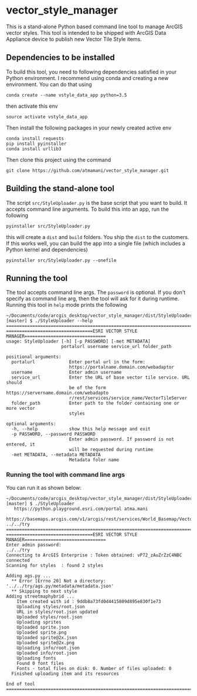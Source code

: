 # vector_style_manager
This is a stand-alone Python based command line tool to manage ArcGIS vector styles. This tool is intended to be shipped 
with ArcGIS Data Appliance device to publish new Vector Tile Style items.

## Dependencies to be installed
To build this tool, you need to following dependencies satisfied in your Python environment. I recommend using conda and 
creating a new environment. You can do that using

```
conda create --name vstyle_data_app python=3.5
```
then activate this env
```
source activate vstyle_data_app
```

Then install the following packages in your newly created active env
```
conda install requests
pip install pyinstaller
conda install urllib3
```
Then clone this project using the command
```
git clone https://github.com/atmamani/vector_style_manager.git
```

## Building the stand-alone tool
The script `src/StyleUploader.py` is the base script that you want to build. It accepts command line arguments. To build this
into an app, run the following
```
pyinstaller src/StyleUploader.py
```
this will create a `dist` and `build` folders. You ship the `dist` to the customers. If this works well, you can build
the app into a single file (which includes a Python kernel and dependencies)
```
pyinstaller src/StyleUploader.py --onefile
```

## Running the tool
The tool accepts command line args. The `password` is optional. If you don't specify as command line arg, then the tool 
will ask for it during runtime. Running this tool in `help` mode prints the following

```
~/Documents/code/arcgis_desktop/vector_style_manager/dist/StyleUploader [master] $ ./StyleUploader --help
=========================================================================================
=================================ESRI VECTOR STYLE MANAGER===============================
usage: StyleUploader [-h] [-p PASSWORD] [-met METADATA]
                     portalurl username service_url folder_path

positional arguments:
  portalurl             Enter portal url in the form:
                        https://portalname.domain.com/webadaptor
  username              Enter admin username
  service_url           Enter the URL of base vector tile service. URL should
                        be of the form https://servername.domain.com/webadapto
                        r/rest/services/service_name/VectorTileServer
  folder_path           Enter path to the folder containing one or more vector
                        styles

optional arguments:
  -h, --help            show this help message and exit
  -p PASSWORD, --password PASSWORD
                        Enter admin password. If password is not entered, it
                        will be requested during runtime
  -met METADATA, --metadata METADATA
                        Metadata foler name

```
### Running the tool with command line args
You can run it as shown below:
```
~/Documents/code/arcgis_desktop/vector_style_manager/dist/StyleUploader [master] $ ./StyleUploader 
   https://python.playground.esri.com/portal atma.mani 
   https://basemaps.arcgis.com/v1/arcgis/rest/services/World_Basemap/VectorTileServer ../../try
=========================================================================================
=================================ESRI VECTOR STYLE MANAGER===============================
Enter admin password: 
../../try
Connecting to ArcGIS Enterprise : Token obtained: vP72_zAuZrZzC4NBC
connected
Scanning for styles  : found 2 styles

Adding ags.py ...
  ** Error [Errno 20] Not a directory: '../../try/ags.py/metadata/metadata.json'
  ** Skipping to next style
Adding streetmaphybrid ...
    Item created with id : 9ddb8a73fd0d4415809d895e830f1e73
    Uploading styles/root.json
    URL in styles/root.json updated
    Uploaded styles/root.json
    Uploading sprites
    Uploaded sprite.json
    Uploaded sprite.png
    Uploaded sprite@2x.json
    Uploaded sprite@2x.png
    Uploading info/root.json
    Uploaded info/root.json
    Uploading fonts
    Found 0 font files
    Fonts - total files on disk: 0. Number of files uploaded: 0
  Finished uploading item and its resources

End of tool
=========================================================================================
```
